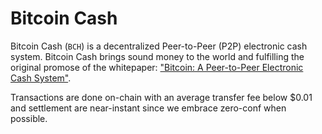 # Bitcoin Cash

Bitcoin Cash (`BCH`) is a decentralized Peer-to-Peer (P2P) electronic cash system. Bitcoin Cash brings sound money to the world and fulfilling the original promose of the whitepaper: ["Bitcoin: A Peer-to-Peer Electronic Cash System"](https://bitcoincash.org/bitcoin.pdf).

Transactions are done on-chain with an average transfer fee below $0.01 and settlement are near-instant since we embrace zero-conf when possible.
